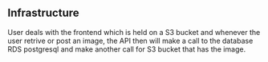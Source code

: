 ## Infrastructure

User deals with the frontend which is held on a S3 bucket and whenever the user retrive or post an image, the API then will make a call to the database RDS postgresql and make another call for S3 bucket that has the image.

